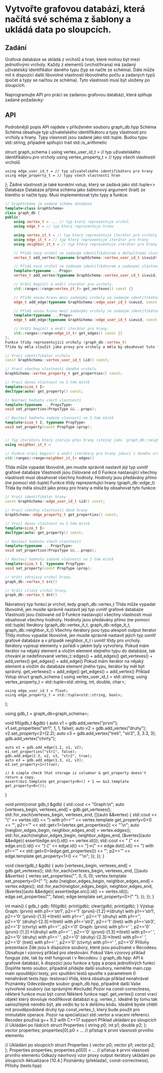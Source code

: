 # Vytvořte grafovou databázi, která načítá své schéma z šablony a ukládá data po sloupcích.

## Zadání

Grafová databáze se skládá z vrcholů a hran, které mohou být mezi jednotlivými vrcholy. Každý z elementů (vrchol/hrana) má zadaný uživatelský identifikátor daného typu (typ se načte ze schéma). Dále může mít k dispozici další libovolné vlastnosti libovolného počtu a zadaných typů (počet a typy se načtou ze schéma). Tyto vlastnosti musí být uloženy po sloupcích.

Naprogramujte API pro práci se zadanou grafovou databází, která splňuje zadané požadavky:

## API

Podrobnější popis API najdete v přiloženém souboru graph_db.hpp
Schéma
Schéma obsahuje typ uživatelského identifikátoru a typy vlastností pro vrcholy a hrany. Typy vlasností jsou zadané jako std::tuple. Budou typu std::string, případně splňující trait std::is_arithmetic

struct graph_schema {
    using vertex_user_id_t =  // typ uživatelského identifikátoru pro vrcholy
    using vertex_property_t = // typy všech vlastností vrcholů

    using edge_user_id_t = // typ uživatelského identifikátoru pro hrany
    using edge_property_t = // typy všech vlastností hran
};
Žádné vlastnosti je také korektní vstup, který se zadává jako std::tuple<>
Databáze
Databáze přijímá schéma jako šablonový argument (trait) ze kterého si načte typy. Musí implementovat tyto typy a funkce:

```cpp
// GraphSchema je zadané schéma databáze
template<class GraphSchema>
class graph_db {
public:
    using vertex_t = ... // typ který reprezentuje vrchol
    using edge_t = // typ který reprezentuje hranu

    using vertex_it_t = // typ který reprezentuje iterátor pro vrcholy
    using edge_it_t = // typ který reprezentuje iterátor pro hrany
    using neighbor_it_t = // typ který reprezentuje iterátor pro hrany ze zadaného vrcholu

    // Přidá nový vrchol se zadaným identifikátorem a defaultními vlastnostmi.
    vertex_t add_vertex(typename GraphSchema::vertex_user_id_t &&vuid) {}

    // Přidá nový vrchol se zadaným identifikátorem a zadanými vlastnostmi.
    template<typename ...Props>
    vertex_t add_vertex(typename GraphSchema::vertex_user_id_t &&vuid, Props &&...props) {}

    // Vrátí begin() a end() iterátor pro vrcholy.
    std::ranges::range<vertex_it_t> get_vertexes() const {}

    // Přidá novou hranu mezi zadanými vrcholy se zadaným identifikátorem a defaultními vlastnostmi. 
    edge_t add_edge(typename GraphSchema::edge_user_id_t &&euid, const vertex_t &v1, const vertex_t &v2) {}

    // Přidá novou hranu mezi zadanými vrcholy se zadaným identifikátorem a zadanými vlastnostmi.
    template<typename ...Props>
    edge_t add_edge(typename GraphSchema::edge_user_id_t &&euid, const vertex_t &v1, const vertex_t &v2, Props &&...props) {}

    // Vrátí begin() a end() iterátor pro hrany.
    std::ranges::range<edge_it_t> get_edges() const {}
};
Funkce třídy reprezentující vrcholy (graph_db::vertex_t)
Třída by měla sloužit jako proxy pro vrcholy a měla by obsahovat tuto funkci a typ:

// Vrací identifikátor vrcholu
const GraphSchema::vertex_user_id_t &id() const;

// Vrací všechny vlastnosti daného vrcholu
GraphSchema::vertex_property_t get_properties() const;

// Vrací danou vlastnost na I-tém místě
template<size_t I>
decltype(auto) get_property() const;

// Nastaví hodnotu všech vlastností
template<typename ...PropsType>
void set_properties(PropsType &&...props);

// Nastaví hodnotu zadané vlasnosti na I-tém místě
template<size_t I, typename PropType>
void set_property(const PropType &prop);


// Typ iterátoru který iteruje přes hrany (stejný jako `graph_db::neighbor_it_t`)
using neighbor_it_t = 
```

```cpp
// Funkce vrací begin() a end() iterátory pro hrany jdoucí z daného vrcholu. 
std::ranges::range<neighbor_it_t> edges()
```

Třída může vypadat libovolně, jen musíte správně nastavit její typ uvnitř grafové databáze
Vlastnosti jsou číslované od 0
Funkce nastavující všechny vlastnosti musí obsahovat všechny hodnoty. Hodnoty jsou předávány přímo (ne pomocí std::tuple)
Funkce třídy reprezentující hrany (graph_db::edge_t)
Třída by měla sloužit jako proxy pro hrany a měla by obsahovat tyto funkce:

```cpp
// Vrací identifikátor hrany
const GraphSchema::edge_user_id_t &id() const;

// Vrací všechny vlastnosti dané hrany
GraphSchema::edge_property_t get_properties() const;

// Vrací danou vlastnost na I-tém místě
template<size_t I>
decltype(auto) get_property() const;

// Nastaví hodnotu všech vlastností
template<typename ...PropsType>
void set_properties(PropsType &&...props);

// Nastaví hodnotu zadané vlasnosti na I-tém místě
template<size_t I, typename PropType>
void set_property(const PropType &prop);

// Vrátí zdrojový vrchol hrany.
graph_db::vertex_t src()

// Vrátí cílový vrchol hrany.
graph_db::vertex_t dst()
```

Návratový typ funkcí je vrchol, tedy graph_db::vertex_t
Třída může vypadat libovolně, jen musíte správně nastavit její typ uvnitř grafové databáze
Vlastnosti jsou číslované od 0
Funkce nastavující všechny vlastnosti musí obsahovat všechny hodnoty. Hodnoty jsou předávány přímo (ne pomocí std::tuple)
Iterátory (graph_db::vertex_it_t, graph_db::edge_it_t, graph_db::neighbor_it_t)
Všechny iterátory jsou typu alespoň output iterator
Třídy mohou vypadat libovolně, jen musíte správně nastavit jejich typ uvnitř grafové databáze a v případě neighbor_it_t i uvnitř třídy pro vrcholy.
Iterátory vypisují elementy v pořádí v jakém byly vytvořeny.
Pokud mám iterátor na nějaký element a vložím element stejného typu do databáze, tak chování je nedefinované
vertex_t::edges() + add_edges()
get_vertexes() + add_vertex()
get_edges() + add_edge()
Pokud mám iterátor na nějaký element a vložím do databáze element jiného typu, iterátor by měl být správný.
get_vertexes() + add_edge()
get_edges() + add_vertex()
Příklad
Vstup
struct graph_schema {
    using vertex_user_id_t = std::string;
    using vertex_property_t = std::tuple<std::string, int, double, char>;

    using edge_user_id_t = float;
    using edge_property_t = std::tuple<std::string, bool>;
};

using gdb_t = graph_db<graph_schema>;

void fill(gdb_t &gdb) {
    auto v1 = gdb.add_vertex("prvni");
    v1.set_properties("str1", 1, 1, false);
    auto v2 = gdb.add_vertex("druhy");
    v2.set_property<2>(2.2);
    auto v3 = gdb.add_vertex("treti", "str3", 3, 3.3, 3);
    gdb.add_vertex("ctvrty");

    auto e1 = gdb.add_edge(1.2, v1, v2);
    e1.set_properties("str1", false);
    gdb.add_edge(2.3, v2, v3, "str2", true);
    auto e3 = gdb.add_edge(1.3, v1, v3);
    e3.set_property<1>(true);

    // A simple check that storage is columnar & get_property doesn't return a copy.
    assert(&v1.template get_property<0>() + 1 == &v2.template get_property<0>());
}

void print(const gdb_t &gdb) {
    std::cout << "Graph:\n";
    auto [vertexes_begin, vertexes_end] = gdb.get_vertexes();
    std::for_each(vertexes_begin, vertexes_end, [](auto &&vertex) {
        std::cout << "(" << vertex.id() << ") with p1=='" << vertex.template get_property<0>()
                << "', p2=='" << std::get<1>(vertex.get_properties()) << "'\n";
        auto [neigbor_edges_begin, neighbor_edges_end] = vertex.edges();
        std::for_each(neigbor_edges_begin, neighbor_edges_end, [&vertex](auto &&edge){
            assert(edge.src().id() == vertex.id());
            std::cout << "  (" << edge.src().id() << ")-[" << edge.id() << "]->("
                    << edge.dst().id() << ") with p1=='" << std::get<0>(edge.get_properties())
                    << "', p2=='" << edge.template get_property<1>() << "'\n";
        });
    });
}

void clear(gdb_t &gdb) {
    auto [vertexes_begin, vertexes_end] = gdb.get_vertexes();
    std::for_each(vertexes_begin, vertexes_end, [](auto &&vertex) {
        vertex.set_properties("", 0, 0, 0);
        vertex.template set_property<0>(" ");
        auto [neigbor_edges_begin, neighbor_edges_end] = vertex.edges();
        std::for_each(neigbor_edges_begin, neighbor_edges_end, [&vertex](auto &&edge){
            assert(edge.src().id() == vertex.id());
            edge.set_properties("", false);
            edge.template set_property<0>(" ");
        });
    });
}

int main() {
    gdb_t gdb;
    fill(gdb);
    print(gdb);
    clear(gdb);
    print(gdb);
}
Výstup
Graph:
(prvni) with p1=='str1', p2=='1'
  (prvni)-[1.2]->(druhy) with p1=='str1', p2=='0'
  (prvni)-[1.3]->(treti) with p1=='', p2=='1'
(druhy) with p1=='', p2=='0'
  (druhy)-[2.3]->(treti) with p1=='str2', p2=='1'
(treti) with p1=='str3', p2=='3'
(ctvrty) with p1=='', p2=='0'
Graph:
(prvni) with p1==' ', p2=='0'
  (prvni)-[1.2]->(druhy) with p1==' ', p2=='0'
  (prvni)-[1.3]->(treti) with p1==' ', p2=='0'
(druhy) with p1==' ', p2=='0'
  (druhy)-[2.3]->(treti) with p1==' ', p2=='0'
(treti) with p1==' ', p2=='0'
(ctvrty) with p1==' ', p2=='0'
Přílohy
prezentace
Zde jsou k dispozice soubory, které jsou používané v Recodexu. Obsahuje i vzorový příklad pro otestování. Pokud Vám vzorový příklad funguje zde, tak by měl fungovat i v Recodexu :)
graph_db.hpp:
API k grafové databázi, k dispozici jsou funkce a typy a popis jednotlivých funkcí
Doplňte tento soubor, případně přidejte další soubory, neměňte
main.cpp
main spouštějící testy, pro spuštění testů spusťte s parametrem 0
nenahrávat
tests.hpp:
testovací třída, která obsahuje příklad
nenahrávat
Poznámky
Odevzdávejte soubor graph_db.hpp, případně další Vaše vytvořené soubory (se správnými #include)
Pozor na const-correctness, některé funkce musí být const
Některé funkce např. get_vertex() const vrací objekt který dovoluje modifikovat databázi e.g. vertex_t. Ideálně by tomu tak samozřejmě nemělo být, ale vedlo by to k delšímu kódu. Ideálně byste chtěli mít provděpodobně druhý typ const_vertex_t, který bude použit pro immutable operace.
Pozor na specializaci std::vertor<bool> a vracení referencí.
Recodex používá g++ 9.2 with C++17 support
Příklad ukládání po sloupcích
// Ukládání po řádcích
struct Properties { string p0; int p1; double p2; };
vector<Properties> properties;
properties[0].p0 = ... // přístup k první vlasnosti prvního elementu

// Ukládání po sloupcích
struct Properties { 
  vector<string> p0; 
  vector<int> p1; 
  vector<double> p2;
};
Properties properties;
properties.p0[0] = ... // přístup k první vlasnosti prvního elementu
Odkazy
návrhový vzor proxy
output iterátory
ukládání po sloupcích
Aktualizace
[10.4.] Poznámky (překladač, const-correctness), Přílohy (tests.hpp)
